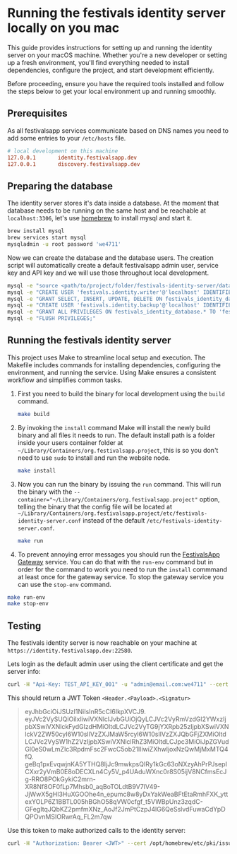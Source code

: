 # Running the festivals identity server locally on you mac

This guide provides instructions for setting up and running the identity server on your macOS machine. Whether you're a new developer or setting up a fresh environment, you'll find everything needed to install dependencies, configure the project, and start development efficiently.  

Before proceeding, ensure you have the required tools installed and follow the steps below to get your local environment up and running smoothly.  

## Prerequisites

As all festivalsapp services communicate based on DNS names you need to add some entries to your `/etc/hosts` file.

```ini
# local development on this machine
127.0.0.1       identity.festivalsapp.dev
127.0.0.1       discovery.festivalsapp.dev
```

## Preparing the database

The identity server stores it's data inside a database. At the moment that database needs to be running on the same host and be reachable at `localhost:3306`, let's use [homebrew](https://brew.sh/) to install mysql and start it.

```bash
brew install mysql
brew services start mysql
mysqladmin -u root password 'we4711'
```

Now we can create the database and the database users. The creation script will automatically create a default festivalsapp admin user, service key and API key and we will use those throughout local development.

```bash
mysql -e "source <path/to/project/folder/festivals-identity-server/database/create_database.sql>"
mysql -e "CREATE USER 'festivals.identity.writer'@'localhost' IDENTIFIED BY 'we4711';"
mysql -e "GRANT SELECT, INSERT, UPDATE, DELETE ON festivals_identity_database.* TO 'festivals.identity.writer'@'localhost';"
mysql -e "CREATE USER 'festivals.identity.backup'@'localhost' IDENTIFIED BY 'we4711';"
mysql -e "GRANT ALL PRIVILEGES ON festivals_identity_database.* TO 'festivals.identity.backup'@'localhost';"
mysql -e "FLUSH PRIVILEGES;"
```

## Running the festivals identity server

This project uses Make to streamline local setup and execution. The Makefile includes commands for installing dependencies, configuring the environment, and running the service. Using Make ensures a consistent workflow and simplifies common tasks.

1. First you need to build the binary for local development using the `build` command.

    ```bash
    make build
    ```

2. By invoking the `install` command Make will install the newly build binary and all files it needs to run. The default install path is a folder inside your users container folder at `~/Library/Containers/org.festivalsapp.project`, this is so you don't need to use `sudo` to install and run the website node.

    ```bash
    make install
    ```

3. Now you can run the binary by issuing the `run` command. This will run the binary with the `--container="~/Library/Containers/org.festivalsapp.project"` option, telling the binary that the config file will be located at `~/Library/Containers/org.festivalsapp.project/etc/festivals-identity-server.conf` instead of the default `/etc/festivals-identity-server.conf`.

    ```bash
    make run
    ```

4. To prevent annoying error messages you should run the [FestivalsApp Gateway](https://github.com/Festivals-App/festivals-gateway) service. You can do that with the `run-env` command but in order for the command to work you need to run the `install` commmand at least once for the gateway service. To stop the gateway service you can use the `stop-env` command.

```bash
make run-env
make stop-env
```

## Testing

The festivals identity server is now reachable on your machine at `https://identity.festivalsapp.dev:22580`.

Lets login as the default admin user using the client certificate and get the server info:

```bash
curl -H "Api-Key: TEST_API_KEY_001" -u "admin@email.com:we4711" --cert /opt/homebrew/etc/pki/issued/client.crt --key /opt/homebrew/etc/pki/private/client.key --cacert /opt/homebrew/etc/pki/ca.crt https://identity.festivalsapp.dev:22580/users/login
```

This should return a JWT Token `<Header.<Payload>.<Signatur>`

  > eyJhbGciOiJSUzI1NiIsInR5cCI6IkpXVCJ9.
  > eyJVc2VySUQiOiIxIiwiVXNlclJvbGUiOjQyLCJVc2VyRmVzdGl2YWxzIjpbXSwiVXNlckFydGlzdHMiOltdLCJVc2VyTG9jYXRpb25zIjpbXSwiVXNlckV2ZW50cyI6W10sIlVzZXJMaW5rcyI6W10sIlVzZXJQbGFjZXMiOltdLCJVc2VySW1hZ2VzIjpbXSwiVXNlclRhZ3MiOltdLCJpc3MiOiJpZGVudGl0eS0wLmZlc3RpdmFsc2FwcC5ob21lIiwiZXhwIjoxNzQwMjMxMTQ4fQ.
  > geBq1pxEvqwjnKA5YTHQ8IjJc9mwkpsQIRy1kGc63oNXzyAhPrPJsepICXxr2yVmB0E8oDECXLn4Cy5V_p4UAduWXnc0r8S05ijV8NCfmsEcJg-RRO8POkGykiC2mrn-XR8Nf8OF0fLp7Mhsb0_aqBoTOLdtB9V7IV49-JjWwX5gHl3HuXGOOhe4n_epumc8w8yDxYakWeaBFtEtaRmhFXK_yttexYOLP6Z1BBTL005hBGhO58qVW0cfgf_t5VWBpUnz3zqdC-GFegItqJQbKZ2pmfmXNz_AoJf2JmPtCzpJ4lG6QeSslvdFuwaCdYpDQPOvnMSIORwrAq_FL2m7qw

Use this token to make authorized calls to the identity server:

```bash
curl -H "Authorization: Bearer <JWT>" --cert /opt/homebrew/etc/pki/issued/client.crt --key /opt/homebrew/etc/pki/private/client.key --cacert /opt/homebrew/etc/pki/ca.crt https://identity.festivalsapp.dev:22580/info
```
